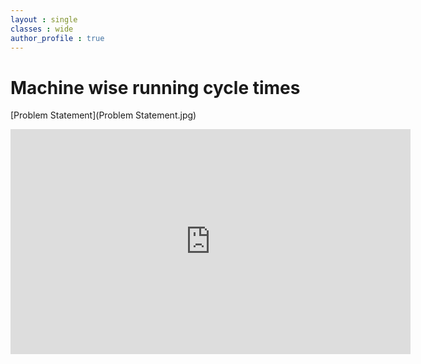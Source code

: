```yaml
---
layout : single
classes : wide
author_profile : true
---
```


# Machine wise running cycle times

[Problem Statement](Problem Statement.jpg)  


<iframe title="vimeo-player" src="https://player.vimeo.com/video/697643083?h=fd2a8fa69a" width="640" height="360" frameborder="0" allow="autoplay; picture-in-picture" ></iframe>  
